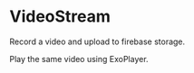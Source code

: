 # VideoStream

Record a video and upload to firebase storage.

Play the same video using ExoPlayer.

